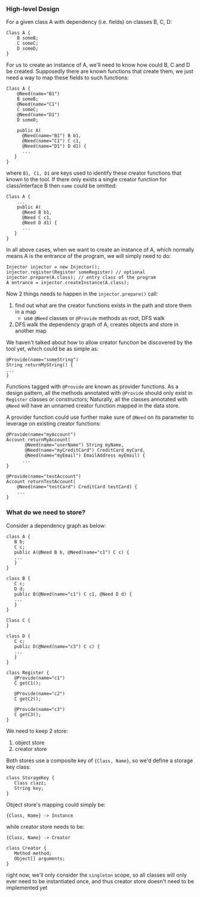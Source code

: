 ### High-level Design
For a given class A with dependency (i.e. fields) on classes B, C, D:
```
Class A {
    B someB;
    C someC;
    D someD;
}
```
For us to create an instance of A, we'll need to know how could B, C and D be created.
Supposedly there are known functions that create them, we just need a way to map these fields to such functions:
```
Class A {
    @Need(name="B1")
    B someB;
    @Need(name="C1")
    C someC;
    @Need(name="D1")
    D someD;
    
    public A(
      @Need(name="B1") B b1,
      @Need(name="C1") C c1,
      @Need(name="D1") D d1) {
      ...
   }
}
```
where `B1, C1, D1` are keys used to identify these creator functions that known to the tool.
If there only exists a single creator function for class/interface B then `name` could be omitted:
```
Class A {
    ...
    public A(
      @Need B b1,
      @Need C c1,
      @Need D d1) {
      ...
   }
}
```
In all above cases, when we want to create an instance of A, which normally means A is the entrance of the program, we
will simply need to do:
```
Injector injector = new Injector();
injector.register(Register someRegister) // optional
injector.prepare(A.class); // entry class of the program 
A entrance = injector.createInstance(A.class);
```
Now 2 things needs to happen in the `injector.prepare()` call: 
1. find out what are the creator functions exists in the path and store them in a map
   - use `@Need` classes or `@Provide` methods as root, DFS walk
2. DFS walk the dependency graph of A, creates objects and store in another map

We haven't talked about how to allow creator function be discovered by the tool yet, which could be as simple as:
```
@Provide(name="someString")
String returnMyString() {
...
}
```
Functions tagged with `@Provide` are known as provider functions. As a design pattern, all the methods annotated with 
`@Provide` should only exist in `Register` classes or constructors; 
Naturally, all the classes annotated with `@Need` will have an unnamed creator function mapped in the data store.

A provider function could use further make sure of `@Need` on its parameter to leverage on existing creator functions:
```
@Provide(name="myAccount")
Account returnMyAccount(
       @Need(name="userName") String myName, 
       @Need(name="myCreditCard") CreditCard myCard,
       @Need(name="myEmail") EmailAddress myEmail) {
      ...
}

@Provide(name="testAccount")
Account returnTestAccount(
    @Need(name="testCard") CreditCard testCard) {
    ...
}
```
### What do we need to store?
Consider a dependency graph as below:
```
class A {
   B b;
   C c;
   public A(@Need B b, @Need(name="c1") C c) {
   ...
   }
}

class B {
   C c;
   D d;
   public B(@Need(name="c1") C c1, @Need D d) {
   ...
   }
}

Class C {
}

class D {
   C c;
   public D(@Need(name="c3") C c) {
   ...
   }
}

class Register {
   @Provide(name="c1")
   C getC1();
   
   @Provide(name="c2")
   C getC2();
   
   @Provide(name="c3")
   C getC3();
}
```
We need to keep 2 store:
1. object store
2. creator store

Both stores use a composite key of `{Class, Name}`, so we'd define a storage key class:
```
class StorageKey {
   Class clazz;
   String key;
}
```
Object store's mapping could simply be:
```
{Class, Name} -> Instance
```
while creator store needs to be:
```
{Class, Name} -> Creator

class Creator {
   Method method;
   Object[] arguments;
}
```
right now, we'll only consider the `singleton` scope, so all classes will only ever need to be instantiated once,
and thus creator store doesn't need to be implemented yet
